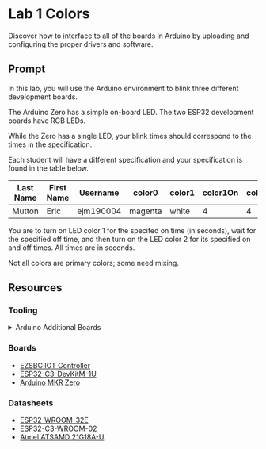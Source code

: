 # Lab 1 Colors

Discover how to interface to all of the boards in Arduino by uploading and configuring the proper drivers and software.

## Prompt
 In this lab, you will use the Arduino environment to blink three different development boards.
 
 The Arduino Zero has a simple on-board LED. The two ESP32 development boards have RGB LEDs.
 
 While the Zero has a single LED, your blink times should correspond to the times in the specification.
 
 Each student will have a different specification and your specification is found in the table below.

| Last Name | First Name | Username  | color0  | color1 | color1On | color1Off | color2On | color2Off |
| --------- | ---------- | --------- | ------- | ------ | -------- | --------- | -------- | --------- |
| Mutton    | Eric       | ejm190004 | magenta | white  | 4        | 4         | 2        | 3         |

 You are to turn on LED color 1 for the specifed on time (in seconds),  wait for the specified off time, and then turn on the LED color 2 for its specified on and off times. All times are in seconds.
 
 Not all colors are primary colors; some need mixing. 

 ## Resources


### Tooling
<details>
<summary>Arduino Additional Boards</summary>

```
https://adafruit.github.io/arduino-board-index/package_adafruit_index.json
https://dl.espressif.com/dl/package_esp32_index.json
https://files.seeedstudio.com/arduino/package_seeeduino_boards_index.json
https://github.com/earlephilhower/arduino-pico/releases/download/global/package_rp2040_index.json
https://raw.githubusercontent.com/espressif/arduino-esp32/gh-pages/package_esp32_dev_index.json
```

</details>

### Boards
- [EZSBC IOT Controller](https://www.ezsbc.com/product/esp32-breakout-and-development-board/)
- [ESP32-C3-DevKitM-1U](https://docs.espressif.com/projects/esp-idf/en/latest/esp32c3/hw-reference/esp32c3/user-guide-devkitm-1.html)
- [Arduino MKR Zero](https://docs.arduino.cc/hardware/mkr-zero/)

### Datasheets

- [ESP32-WROOM-32E](https://www.espressif.com/sites/default/files/documentation/esp32-wroom-32e_esp32-wroom-32ue_datasheet_en.pdf)
- [ESP32-C3-WROOM-02](https://www.espressif.com/sites/default/files/documentation/esp32-c3-wroom-02_datasheet_en.pdf)
- [Atmel ATSAMD 21G18A-U](https://ww1.microchip.com/downloads/en/DeviceDoc/SAM-D21DA1-Family-Data-Sheet-DS40001882G.pdf)